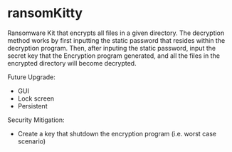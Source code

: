 # ransomKitty
Ransomware Kit that encrypts all files in a given directory. The decryption method works by first inputting the static password that resides within the decryption program. Then, after inputing the static password, input the secret key that the Encryption program generated, and all the files in the encrypted directory will become decrypted.

Future Upgrade:
- GUI
- Lock screen
- Persistent

Security Mitigation:
- Create a key that shutdown the encryption program (i.e. worst case scenario)
